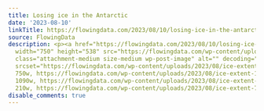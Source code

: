 ```yaml
---
title: Losing ice in the Antarctic
date: '2023-08-10'
linkTitle: https://flowingdata.com/2023/08/10/losing-ice-in-the-antarctic/
source: FlowingData
description: <p><a href="https://flowingdata.com/2023/08/10/losing-ice-in-the-antarctic/"><img
  width="750" height="538" src="https://flowingdata.com/wp-content/uploads/2023/08/ice-extent-750x538.png"
  class="attachment-medium size-medium wp-post-image" alt="" decoding="async" loading="lazy"
  srcset="https://flowingdata.com/wp-content/uploads/2023/08/ice-extent-750x538.png
  750w, https://flowingdata.com/wp-content/uploads/2023/08/ice-extent-1090x782.png
  1090w, https://flowingdata.com/wp-content/uploads/2023/08/ice-extent-210x151.png
  210w, https://flowingdata.com/wp-content/uploads/2023/08/ice-extent-768x551.pn ...
disable_comments: true
---
```

<p><a href="https://flowingdata.com/2023/08/10/losing-ice-in-the-antarctic/"><img width="750" height="538" src="https://flowingdata.com/wp-content/uploads/2023/08/ice-extent-750x538.png" class="attachment-medium size-medium wp-post-image" alt="" decoding="async" loading="lazy" srcset="https://flowingdata.com/wp-content/uploads/2023/08/ice-extent-750x538.png 750w, https://flowingdata.com/wp-content/uploads/2023/08/ice-extent-1090x782.png 1090w, https://flowingdata.com/wp-content/uploads/2023/08/ice-extent-210x151.png 210w, https://flowingdata.com/wp-content/uploads/2023/08/ice-extent-768x551.pn ...